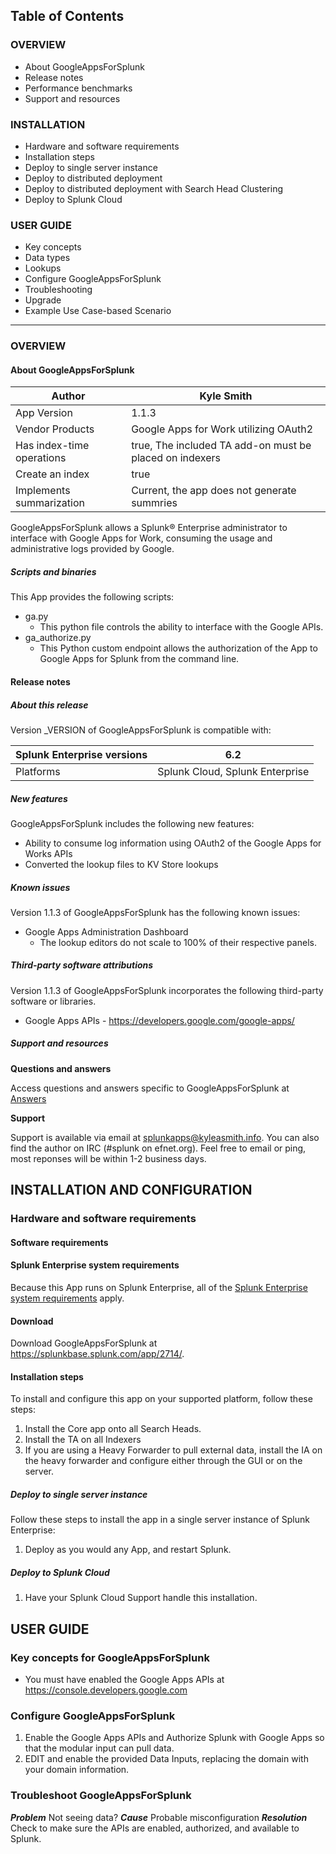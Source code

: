 ## Table of Contents

### OVERVIEW

- About GoogleAppsForSplunk
- Release notes
- Performance benchmarks
- Support and resources

### INSTALLATION

- Hardware and software requirements
- Installation steps 
- Deploy to single server instance
- Deploy to distributed deployment
- Deploy to distributed deployment with Search Head Clustering
- Deploy to Splunk Cloud 


### USER GUIDE

- Key concepts
- Data types
- Lookups
- Configure GoogleAppsForSplunk
- Troubleshooting
- Upgrade
- Example Use Case-based Scenario

---
### OVERVIEW

#### About GoogleAppsForSplunk

| Author | Kyle Smith |
| --- | --- |
| App Version | 1.1.3 |
| Vendor Products | Google Apps for Work utilizing OAuth2 |
| Has index-time operations | true, The included TA add-on must be placed on indexers|
| Create an index | true |
| Implements summarization | Current, the app does not generate summries | 

GoogleAppsForSplunk allows a Splunk® Enterprise administrator to interface with Google Apps for Work, consuming the usage and administrative logs provided by Google.

##### Scripts and binaries

This App provides the following scripts:

- ga.py
  - This python file controls the ability to interface with the Google APIs.
- ga_authorize.py
  - This Python custom endpoint allows the authorization of the App to Google Apps for Splunk from the command line.

#### Release notes

##### About this release

Version _VERSION of GoogleAppsForSplunk is compatible with:

| Splunk Enterprise versions | 6.2 |
| --- | --- |
| Platforms | Splunk Cloud, Splunk Enterprise |

##### New features

GoogleAppsForSplunk includes the following new features:

- Ability to consume log information using OAuth2 of the Google Apps for Works APIs
- Converted the lookup files to KV Store lookups

##### Known issues

Version 1.1.3 of GoogleAppsForSplunk has the following known issues:

- Google Apps Administration Dashboard
  - The lookup editors do not scale to 100% of their respective panels.

##### Third-party software attributions

Version 1.1.3 of GoogleAppsForSplunk incorporates the following third-party software or libraries.

- Google Apps APIs - https://developers.google.com/google-apps/

##### Support and resources

**Questions and answers**

Access questions and answers specific to GoogleAppsForSplunk at <a href="https://answers.splunk.com">Answers</a>

**Support**

Support is available via email at splunkapps@kyleasmith.info. You can also find the author on IRC (#splunk on efnet.org). Feel free to email or ping, most reponses will be within 1-2 business days.

## INSTALLATION AND CONFIGURATION

### Hardware and software requirements

#### Software requirements

#### Splunk Enterprise system requirements

Because this App runs on Splunk Enterprise, all of the [Splunk Enterprise system requirements](http://docs.splunk.com/Documentation/Splunk/latest/Installation/Systemrequirements) apply.

#### Download

Download GoogleAppsForSplunk at https://splunkbase.splunk.com/app/2714/.

#### Installation steps

To install and configure this app on your supported platform, follow these steps:

1. Install the Core app onto all Search Heads.
1. Install the TA on all Indexers
1. If you are using a Heavy Forwarder to pull external data, install the IA on the heavy forwarder and configure either through the GUI or on the server.


##### Deploy to single server instance

Follow these steps to install the app in a single server instance of Splunk Enterprise:

1. Deploy as you would any App, and restart Splunk.

##### Deploy to Splunk Cloud

1. Have your Splunk Cloud Support handle this installation.

## USER GUIDE

### Key concepts for GoogleAppsForSplunk

* You must have enabled the Google Apps APIs at https://console.developers.google.com

### Configure GoogleAppsForSplunk

1. Enable the Google Apps APIs and Authorize Splunk with Google Apps so that the modular input can pull data.
1. EDIT and enable the provided Data Inputs, replacing the domain with your domain information.

### Troubleshoot GoogleAppsForSplunk

***Problem***
Not seeing data?
***Cause***
Probable misconfiguration
***Resolution***
Check to make sure the APIs are enabled, authorized, and available to Splunk.
